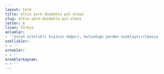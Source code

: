 ```yaml
---
layout: term
title: altın yere düşmekle pul olmaz
slug: altin-yere-dusmekle-pul-olmaz
letter: A
lisan: Türkçe
anlamlar:
- '"üstün nitelikli kişinin değeri, bulunduğu yerden uzaklaştırılmasıyla azalmaz" anlamında kullanılan bir söz'
ozellikler:
- - ''
ornekler:
- - ''
orneklerkaynak:
- - ''
---
```

